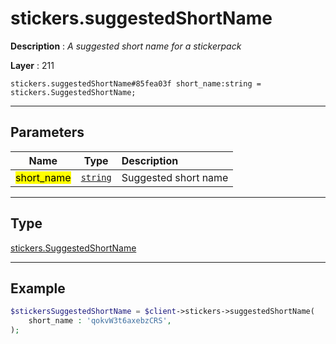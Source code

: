 # stickers.suggestedShortName

**Description** : *A suggested short name for a stickerpack*

**Layer** : 211

```tl
stickers.suggestedShortName#85fea03f short_name:string = stickers.SuggestedShortName;
```

---

## Parameters

| Name | Type | Description |
| :---: | :---: | :--- |
| <mark>short_name</mark> | [`string`](type/string) | Suggested short name |

---

## Type

[stickers.SuggestedShortName](type/stickers.SuggestedShortName)

---

## Example

```php
$stickersSuggestedShortName = $client->stickers->suggestedShortName(
	short_name : 'qokvW3t6axebzCRS',
);
```